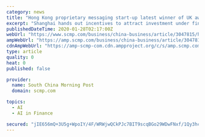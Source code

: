 ```yaml
---
category: news
title: "Hong Kong proprietary messaging start-up latest winner of UK award, eyes access to country’s US$8.6 billion fintech sector"
excerpt: "Shanghai hands out incentives to attract investment under fintech hub plan Fintech is one of the four areas of strength that the Hong Kong government has identified, alongside biotechnology, AI and smart city technology, with the idea that these sectors will attract more research and development input. Paul McComb, director general of trade and ..."
publishedDateTime: 2020-01-28T02:17:00Z
webUrl: "https://www.scmp.com/business/china-business/article/3047815/hong-kong-proprietary-messaging-start-latest-winner-uk"
ampWebUrl: "https://amp.scmp.com/business/china-business/article/3047815/hong-kong-proprietary-messaging-start-latest-winner-uk"
cdnAmpWebUrl: "https://amp-scmp-com.cdn.ampproject.org/c/s/amp.scmp.com/business/china-business/article/3047815/hong-kong-proprietary-messaging-start-latest-winner-uk"
type: article
quality: 0
heat: 0
published: false

provider:
  name: South China Morning Post
  domain: scmp.com

topics:
  - AI
  - AI in Finance

secured: "jIE656mQ+3U5g+WpoIY/4F/WRWjwQCkPJc7BIT9scqBGo29WDwFNxf/1Qy3hcJ27Yjb2foKaa5uFEtW3l9ZNU/xevCmbsdBqE8Pbrdvk+gx4CHIq5ZvHNkXQ9onDYrkH+I/S+c6+rTjZFLI+psn7QIBmFLWSKUXDuZTqdbHN3A7SssZJJgf9J1IbJXrL8vHJhoF74MmHkMxRf6/CAmsqpM+MNKAVIc/+T8zeAcSQiVYl9zkrsA1KYNIoYZx13bW92jdWnSgumuBVfKt3EhGO0fkFMMLXMSmIoElbv6PVZpjatyjAAxWfZmeCbuTpi8vSuXzy0BJMlkvSF2O6RhRQk0K6vuL4baMZx2OXYYWQebltjp6Wj8J3R6j+kxZFXQlwxnt4EjeNAlLufyOfgA/+/nXPPHBo9hxlpxHEH8R8nJCFAPwPXrUzluMgSPZdOGj2EnJ4Ui0tJUOn02F0/7g5VsmHs8pArMr3WIOSkR9XzB8=;i/GUWavLaj1PLg6PakKY1g=="
---
```


